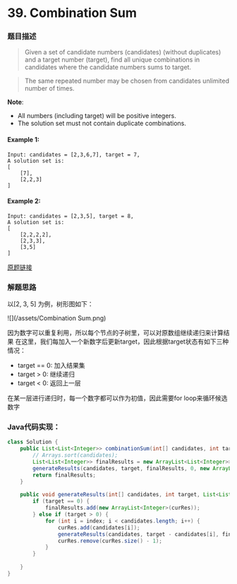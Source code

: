 # 39. Combination Sum

### 题目描述

>Given a set of candidate numbers (candidates) (without duplicates) and a target number (target), find all unique combinations in candidates where the candidate numbers sums to target.

>The same repeated number may be chosen from candidates unlimited number of times.

**Note**:
- All numbers (including target) will be positive integers.
- The solution set must not contain duplicate combinations.

#### Example 1:
    Input: candidates = [2,3,6,7], target = 7,
    A solution set is:
    [
        [7],
        [2,2,3]
    ]

#### Example 2:
    Input: candidates = [2,3,5], target = 8,
    A solution set is:
    [
        [2,2,2,2],
        [2,3,3],
        [3,5]
    ]    
[原题链接](https://leetcode.com/problems/combination-sum/)

### 解题思路

以[2, 3, 5] 为例，树形图如下：

![](/assets/Combination Sum.png)

因为数字可以重复利用，所以每个节点的子树里，可以对原数组继续递归来计算结果
在这里，我们每加入一个新数字后更新target，因此根据target状态有如下三种情况：
- target == 0: 加入结果集
- target > 0: 继续递归
- target < 0: 返回上一层

在某一层进行递归时，每一个数字都可以作为初值，因此需要for loop来循环候选数字

### Java代码实现：

```java
class Solution {
    public List<List<Integer>> combinationSum(int[] candidates, int target) {
        // Arrays.sort(candidates); 
        List<List<Integer>> finalResults = new ArrayList<List<Integer>>();
        generateResults(candidates, target, finalResults, 0, new ArrayList<Integer>());
        return finalResults;
    }
    
    public void generateResults(int[] candidates, int target, List<List<Integer>> finalResults, int index, List<Integer> curRes) {
        if (target == 0) {
            finalResults.add(new ArrayList<Integer>(curRes));
        } else if (target > 0) {
            for (int i = index; i < candidates.length; i++) {
                curRes.add(candidates[i]);
                generateResults(candidates, target - candidates[i], finalResults, i, curRes); // not i + 1 because we can reuse same elements
                curRes.remove(curRes.size() - 1);
            }
        }
        
    }
}
```


